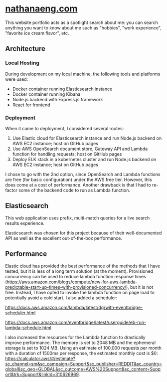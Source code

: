 # [nathanaeng.com](https://www.nathanaeng.com)
This website portfolio acts as a spotlight search about me: you can search anything you want to know about me such as "hobbies", "work experience", "favorite ice cream flavor", etc.

## Architecture
### Local Hosting
During development on my local machine, the following tools and platforms were used:
- Docker container running Elasticsearch instance
- Docker container running Kibana
- Node.js backend with Express.js framework
- React for frontend

### Deployment
When it came to deployment, I considered several routes:
1. Use Elastic cloud for Elasticsearch instance and run Node.js backend on AWS EC2 instance; host on GitHub pages
2. Use AWS OpenSearch document store, Gateway API and Lambda function for handling requests; host on GitHub pages
3. Deploy ELK stack in a kubernetes cluster and run Node.js backend on AWS EC2 instance; host on GitHub pages

I chose to go with the 2nd option, since OpenSearch and Lambda functions are free (for basic configuration) under the AWS free tier. However, this does come at a cost of performance. Another drawback is that I had to re-factor some of the backend code to run as Lambda function.

## Elasticsearch
This web application uses prefix, multi-match queries for a live search results experience.

Elasticsearch was chosen for this project because of their well-documented API as well as the excellent out-of-the-box performance.

## Performance
Elastic cloud has provided the best performance of the methods that I have tested, but it is less of a long term solution (at the moment). Provisioned concurrency can be used to reduce lambda function response times (https://aws.amazon.com/blogs/compute/new-for-aws-lambda-predictable-start-up-times-with-provisioned-concurrency/), but it is not free. Instead, I have opted to invoke the lambda function on page load to potentially avoid a cold start. I also added a scheduler:

https://docs.aws.amazon.com/lambda/latest/dg/with-eventbridge-scheduler.html

https://docs.aws.amazon.com/eventbridge/latest/userguide/eb-run-lambda-schedule.html

I also increased the resources for the Lambda function to drastically improve performance. The memory is set to 2048 MB and the ephemeral storage is set to 1024 MB. Using an estimate of 100,000 requests per month with a duration of 1500ms per response, the estimated monthly cost is $0: https://calculator.aws/#/estimate?sc_channel=sm&sc_campaign=Support&sc_publisher=REDDIT&sc_country=global&sc_geo=GLOBAL&sc_outcome=AWS%20Support&sc_content=Support&trk=Support&linkId=310626969.